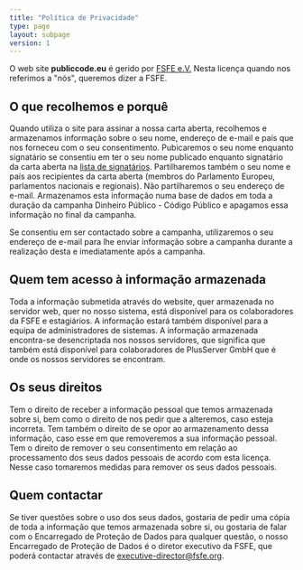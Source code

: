 ```yaml
---
title: "Política de Privacidade"
type: page
layout: subpage
version: 1
---
```


O web site **publiccode.eu** é gerido por
[FSFE e.V.](https://fsfe.org/about/legal/imprint.html)
Nesta licença quando nos referimos a "nós", queremos dizer a FSFE.

## O que recolhemos e porquê
Quando utiliza o site para assinar a nossa carta aberta, recolhemos e
armazenamos informação sobre o seu nome, endereço de e-mail e país que
nos forneceu com o seu consentimento. Pubicaremos o seu nome enquanto
signatário se consentiu em ter o seu nome publicado enquanto signatário
da carta aberta na [lista de signatários](/openletter/all-signatures).
Partilharemos também o seu nome e país aos recipientes da carta aberta
(membros do Parlamento Europeu, parlamentos nacionais e regionais).
Não partilharemos o seu endereço de e-mail. Armazenamos esta informação
numa base de dados em toda a duração da campanha Dinheiro Público -
Código Público e apagamos essa informação no final da campanha.

Se consentiu em ser contactado sobre a campanha, utilizaremos o seu
endereço de e-mail para lhe enviar informação sobre a campanha durante
a realização desta e imediatamente após a campanha.

## Quem tem acesso à informação armazenada

Toda a informação submetida através do website, quer armazenada no
servidor web, quer no nosso sistema, está disponível para os colaboradores
da FSFE e estagiários. A informação estará também disponível para a equipa
de administradores de sistemas. A informação armazenada encontra-se
desencriptada nos nossos servidores, que significa que também está
disponível para colaboradores de PlusServer GmbH que é onde os nossos
servidores se encontram.

## Os seus direitos

Tem o direito de receber a informação pessoal que temos armazenada sobre si,
bem como o direito de nos pedir que a alteremos, caso esteja incorreta.
Tem também o direito de se opor ao armazenamento dessa informação, caso esse em que removeremos a sua informação pessoal. Tem o direito de remover o seu consentimento em relação ao processamento dos seus dados pessoais de acordo
com esta licença. Nesse caso tomaremos medidas para remover os seus dados pessoais.

## Quem contactar

Se tiver questões sobre o uso dos seus dados, gostaria de pedir uma
cópia de toda a informação que temos armazenada sobre si, ou gostaria
de falar com o Encarregado de Proteção de Dados para qualquer questão,
o nosso Encarregado de Proteção de Dados é o diretor executivo da FSFE,
que poderá contactar através de [executive-director@fsfe.org](mailto:executive-director@fsfe.org).
